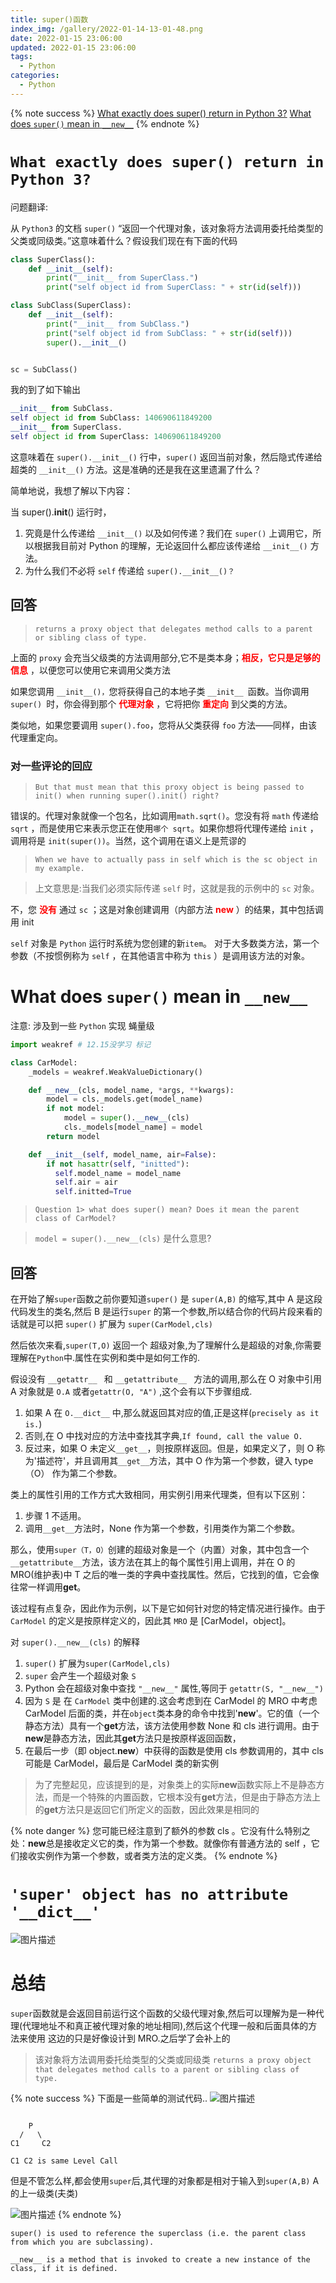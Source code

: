 ```yaml
---
title: super()函数
index_img: /gallery/2022-01-14-13-01-48.png
date: 2022-01-15 23:06:00
updated: 2022-01-15 23:06:00
tags:
  - Python
categories:
  - Python
---
```


{% note success %}
[What exactly does super() return in Python 3?](https://stackoverflow.com/questions/44725483/what-exactly-does-super-return-in-python-3)
[What does `super()` mean in `__new__`](https://stackoverflow.com/questions/9056955/what-does-super-mean-in-new)
{% endnote %}

# `What exactly does super() return in Python 3?`

问题翻译:

从 `Python3` 的文档 `super()` “返回一个代理对象，该对象将方法调用委托给类型的父类或同级类。”这意味着什么？假设我们现在有下面的代码

```python
class SuperClass():
    def __init__(self):
        print("__init__ from SuperClass.")
        print("self object id from SuperClass: " + str(id(self)))

class SubClass(SuperClass):
    def __init__(self):
        print("__init__ from SubClass.")
        print("self object id from SubClass: " + str(id(self)))
        super().__init__()


sc = SubClass()
```

我的到了如下输出

```python
__init__ from SubClass.
self object id from SubClass: 140690611849200
__init__ from SuperClass.
self object id from SuperClass: 140690611849200
```

这意味着在 `super().__init__()` 行中，`super()` 返回当前对象，然后隐式传递给超类的 `__init__()` 方法。这是准确的还是我在这里遗漏了什么？

简单地说，我想了解以下内容：

当 super().**init**() 运行时，

1. 究竟是什么传递给 `__init__()` 以及如何传递？我们在 `super()` 上调用它，所以根据我目前对 Python 的理解，无论返回什么都应该传递给 `__init__()` 方法。
2. 为什么我们不必将 `self` 传递给 `super().__init__()？`

## 回答

> `returns a proxy object that delegates method calls to a parent or sibling class of type.`

上面的 `proxy` 会充当父级类的方法调用部分,它不是类本身；<font color="#FF0000">**相反，它只是足够的信息**</font> ，以便您可以使用它来调用父类方法

如果您调用 `__init__()，`您将获得自己的本地子类 `__init__ `函数。当你调用 `super() `时，你会得到那个 <font color="#FF0000">**代理对象**</font> ，它将把你 <font color="#FF0000">**重定向**</font> 到父类的方法。

类似地，如果您要调用 `super().foo`，您将从父类获得 `foo` 方法——同样，由该代理重定向。

### 对一些评论的回应

> `But that must mean that this proxy object is being passed to init() when running super().init() right?`

错误的。代理对象就像一个包名，比如调用`math.sqrt()`。您没有将 `math` 传递给 `sqrt` ，而是使用它来表示您正在使用`哪个 sqrt`。如果你想将代理传递给 `init` ，调用将是 `init(super())`。当然，这个调用在语义上是荒谬的

> `When we have to actually pass in self which is the sc object in my example.`

> 上文意思是:当我们必须实际传递 `self` 时，这就是我的示例中的 `sc` 对象。

不，您 <font color="#FF0000">**没有**</font> 通过 `sc` ；这是对象创建调用（内部方法 <font color="#FF0000">****new****</font> ）的结果，其中包括调用 init

`self` 对象是 `Python` 运行时系统为您创建的新`item`。
对于大多数类方法，第一个参数（不按惯例称为 `self` ，在其他语言中称为 `this` ）是调用该方法的对象。

# What does `super()` mean in `__new__`

注意: 涉及到一些 `Python` 实现 蝇量级

```python
import weakref # 12.15没学习 标记

class CarModel:
    _models = weakref.WeakValueDictionary()

    def __new__(cls, model_name, *args, **kwargs):
        model = cls._models.get(model_name)
        if not model:
            model = super().__new__(cls)
            cls._models[model_name] = model
        return model

    def __init__(self, model_name, air=False):
        if not hasattr(self, "initted"):
          self.model_name = model_name
          self.air = air
          self.initted=True
```

> `Question 1> what does super() mean? Does it mean the parent class of CarModel?`

> `model = super().__new__(cls)` 是什么意思?

## 回答

在开始了解`super`函数之前你要知道`super()` 是 `super(A,B)` 的缩写,其中 A 是这段代码发生的类名,然后 B 是运行`super` 的第一个参数,所以结合你的代码片段来看的话就是可以把 `super()` 扩展为
`super(CarModel,cls)`

然后依次来看,`super(T,O)` 返回一个 超级对象,为了理解什么是超级的对象,你需要理解在`Python`中.属性在实例和类中是如何工作的.

假设没有 `__getattr__ ` 和 `__getattribute__ ` 方法的调用,那么在 O 对象中引用 A 对象就是 `O.A` 或者`getattr(O, "A")` ,这个会有以下步骤组成.

1. 如果 A 在 `O.__dict__` 中,那么就返回其对应的值,正是这样(`precisely as it is.`)
2. 否则,在 O 中找对应的方法中查找其字典,`If found, call the value O.`
3. 反过来，如果 O 未定义`__get__`，则按原样返回。但是，如果定义了，则 O 称为'描述符'，并且调用其`__get__`方法，其中 O 作为第一个参数，键入 type（O） 作为第二个参数。

类上的属性引用的工作方式大致相同，用实例引用来代理类，但有以下区别：

1. 步骤 1 不适用。
2. 调用`__get__`方法时，None 作为第一个参数，引用类作为第二个参数。

那么，使用`super（T，O）`创建的超级对象是一个（内置）对象，其中包含一个`__getattribute__`方法，该方法在其上的每个属性引用上调用，并在 O 的 MRO(维护表)中 T 之后的唯一类的字典中查找属性。然后，它找到的值，它会像往常一样调用**get**。

该过程有点复杂，因此作为示例，以下是它如何针对您的特定情况进行操作。由于 `CarModel` 的定义是按原样定义的，因此其 `MRO` 是 [CarModel，object]。

对 `super().__new__(cls)` 的解释

1. `super()` 扩展为`super(CarModel,cls)`
2. `super` 会产生一个超级对象 `S`
3. Python 会在超级对象中查找 `"__new__"` 属性,等同于 `getattr(S, "__new__")`
4. 因为 `S` 是 在 `CarModel` 类中创建的.这会考虑到在 CarModel 的 MRO 中考虑 CarModel 后面的类，并在`object`类本身的命令中找到'**new**'。它的值（一个静态方法）具有一个**get**方法，该方法使用参数 None 和 cls 进行调用。由于**new**是静态方法，因此其**get**方法只是按原样返回函数，
5. 在最后一步（即 object.**new**）中获得的函数是使用 cls 参数调用的，其中 cls 可能是 CarModel，最后是 CarModel 类的新实例

> 为了完整起见，应该提到的是，对象类上的实际**new**函数实际上不是静态方法，而是一个特殊的内置函数，它根本没有**get**方法，但是由于静态方法上的**get**方法只是返回它们所定义的函数，因此效果是相同的

{% note danger %}
您可能已经注意到了额外的参数 cls 。它没有什么特别之处：**new**总是接收定义它的类，作为第一个参数。就像你有普通方法的 self ，它们接收实例作为第一个参数，或者类方法的定义类。
{% endnote %}

# `'super' object has no attribute '__dict__'`

![图片描述](/gallery/2022-01-16-17-51-05.png)

# 总结

`super`函数就是会返回目前运行这个函数的父级代理对象,然后可以理解为是一种代理(代理地址不和真正被代理对象的地址相同),然后这个代理一般和后面具体的方法来使用
这边的只是好像设计到 MRO.之后学了会补上的

> 该对象将方法调用委托给类型的父类或同级类
> `returns a proxy object that delegates method calls to a parent or sibling class of type.`

{% note success %}
下面是一些简单的测试代码..
![图片描述](/gallery/2022-01-16-12-20-41.png)

```vim

    P
  /   \
C1     C2

C1 C2 is same Level Call

```

但是不管怎么样,都会使用`super`后,其代理的对象都是相对于输入到`super(A,B)` A 的上一级类(夫类)

![图片描述](/gallery/2022-01-16-12-43-35.png)
{% endnote %}

```
super() is used to reference the superclass (i.e. the parent class from which you are subclassing).

__new__ is a method that is invoked to create a new instance of the class, if it is defined.
```
